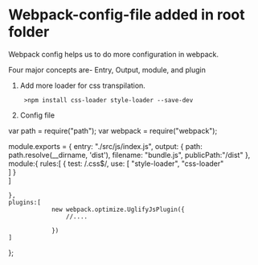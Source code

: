# Webpack-config-file added in root folder

Webpack config helps us to do more configuration in webpack.
 
 Four major concepts are- Entry, Output, module, and plugin

1. Add more loader for css transpilation.
		
		>npm install css-loader style-loader --save-dev
		
2. Config file 

var path = require("path");
var webpack = require("webpack");


module.exports = {
	entry: "./src/js/index.js",
	output: {
		path: path.resolve(__dirname, 'dist'),
		filename: "bundle.js",
		publicPath:"/dist"
	},
	module:{
		rules:[
				{
						test: /\.css$/,
						use: [
							"style-loader",
							"css-loader"									
						]
				}				
		]
		
	},
	plugins:[
				new webpack.optimize.UglifyJsPlugin({
					//....
					
				})
	]
};
  
